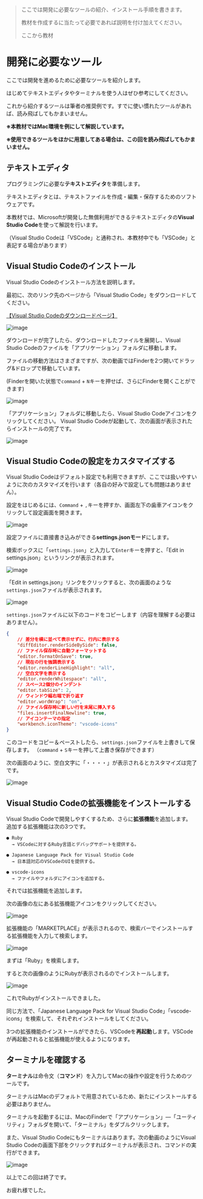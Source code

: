 > ここでは開発に必要なツールの紹介、インストール手順を書きます。
>
> 教材を作成するに当たって必要であれば説明を付け加えてください。
>
> ここから教材


# 開発に必要なツール

ここでは開発を進めるために必要なツールを紹介します。

はじめてテキストエディタやターミナルを使う人はぜひ参考にしてください。

これから紹介するツールは筆者の推奨例です。すでに使い慣れたツールがあれば、読み飛ばしてもかまいません。

**※本教材ではMac環境を例にして解説しています。**

**※使用できるツールをほかに用意してある場合は、この回を読み飛ばしてもかまいません。**


## テキストエディタ
プログラミングに必要な**テキストエディタ**を準備します。

テキストエディタとは、テキストファイルを作成・編集・保存するためのソフトウェアです。

本教材では、Microsoftが開発した無償利用ができるテキストエディタの**Visual Studio Code**を使って解説を行います。

（Visual Studio Codeは「VSCode」と通称され、本教材中でも「VSCode」と表記する場合があります）


## Visual Studio Codeのインストール
Visual Studio Codeのインストール方法を説明します。

最初に、次のリンク先のページから「Visual Studio Code」をダウンロードしてください。

[【Visual Studio Codeのダウンロードページ】](https://code.visualstudio.com/)

![image](https://i.gyazo.com/ff452316e9ce484a7740129f9e0eeedf.png)

ダウンロードが完了したら、ダウンロードしたファイルを展開し、Visual Studio Codeのファイルを「アプリケーション」フォルダに移動します。

ファイルの移動方法はさまざまですが、次の動画ではFinderを2つ開いてドラッグ&ドロップで移動しています。

(Finderを開いた状態で`command` + `N`キーを押せば、さらにFinderを開くことができます)

![image](https://i.gyazo.com/917887a28214f07429f731b61f49a114.gif)

「アプリケーション」フォルダに移動したら、Visual Studio Codeアイコンをクリックしてください。
Visual Studio Codeが起動して、次の画面が表示されたらインストールの完了です。

![image](https://i.gyazo.com/3a9c885cbe0dbf2758f7162c859f569d.png)


## Visual Studio Codeの設定をカスタマイズする
Visual Studio Codeはデフォルト設定でも利用できますが、ここでは扱いやすいように次のカスタマイズを行います（各自の好みで設定しても問題はありません）。

設定をはじめるには、`Command` + `,`キーを押すか、画面左下の歯車アイコンをクリックして設定画面を開きます。

![image](https://i.gyazo.com/3f73f9773290bcd25ded645ff3f35427.png)

設定ファイルに直接書き込みができる**settings.jsonモード**にします。

検索ボックスに「`settings.json`」と入力して`Enter`キーを押すと、「Edit in settings.json」というリンクが表示されます。

![image](https://camo.githubusercontent.com/a3d28720d86b33ca9c998cc3d1cbb10e8b89a33b/68747470733a2f2f692e6779617a6f2e636f6d2f65636465633332376536333662396339396233373565336264626534393238342e706e67)

「Edit in settings.json」リンクをクリックすると、次の画面のような`settings.json`ファイルが表示されます。

![image](https://camo.githubusercontent.com/13f2f7cee29910890f0a0347fefd8e8189e7f359/68747470733a2f2f692e6779617a6f2e636f6d2f39323866333132633835613735343431303663393261656633366163643763342e706e67)

`settings.json`ファイルに以下のコードをコピーします（内容を理解する必要はありません）。


```json
{
    // 差分を横に並べて表示せずに、行内に表示する
    "diffEditor.renderSideBySide": false,
    // ファイル保存時に自動フォーマットする
    "editor.formatOnSave": true,
    // 現在の行を強調表示する
    "editor.renderLineHighlight": "all",
    // 空白文字を表示する
    "editor.renderWhitespace": "all",
    // スペース2個分のインデント
    "editor.tabSize": 2,
    // ウィンドウ幅右端で折り返す
    "editor.wordWrap": "on",
    // ファイル保存時に新しい行を末尾に挿入する
    "files.insertFinalNewline": true,
    // アイコンテーマの指定
    "workbench.iconTheme": "vscode-icons"
}
```

このコードをコピー＆ペーストしたら、`settings.json`ファイルを上書きして保存します。
（`command` + `S`キーを押して上書き保存ができます）

次の画面のように、空白文字に「・・・・」が表示されるとカスタマイズは完了です。

![image](https://i.gyazo.com/02b74ac567ed7249b426a9d8e92bf685.png)


## Visual Studio Codeの拡張機能をインストールする
Visual Studio Codeで開発しやすくするため、さらに**拡張機能**を追加します。
追加する拡張機能は次の3つです。

```
● Ruby
  → VSCodeに対するRuby言語とデバッグサポートを提供する。

● Japanese Language Pack for Visual Studio Code
  → 日本語対応のVSCodeのUIを提供する。

● vscode-icons
  → ファイルやフォルダにアイコンを追加する。
```

それでは拡張機能を追加します。

次の画像の左にある拡張機能アイコンをクリックしてください。

![image](https://i.gyazo.com/c177323e905539c651386e738b689e99.png)

拡張機能の「MARKETPLACE」が表示されるので、検索バーでインストールする拡張機能を入力して検索します。

![image](https://i.gyazo.com/182e29f848be2617b979606d4ae0dcd5.png)

まずは「Ruby」を検索します。

すると次の画像のようにRubyが表示されるのでインストールします。

![image](https://i.gyazo.com/53bc02340dd67abd8c2b1a2cf8c63aa0.png)

これでRubyがインストールできました。

同じ方法で、「Japanese Language Pack for Visual Studio Code」「vscode-icons」を検索して、それぞれインストールをしてください。

3つの拡張機能のインストールができたら、VSCodeを**再起動**します。VSCodeが再起動されると拡張機能が使えるようになります。


## ターミナルを確認する
**ターミナル**は命令文（**コマンド**）を入力してMacの操作や設定を行うためのツールです。

ターミナルはMacのデフォルトで用意されているため、新たにインストールする必要はありません。

ターミナルを起動するには、MacのFinderで「アプリケーション」―「ユーティリティ」フォルダを開いて、「ターミナル」をダブルクリックします。

また、Visual Studio Codeにもターミナルはあります。次の動画のようにVisual Studio Codeの画面下部をクリックすればターミナルが表示され、コマンドの実行ができます。

![image](https://i.gyazo.com/7abaa72bf4a755af90822a45717798c9.gif)

以上でこの回は終了です。

お疲れ様でした。
